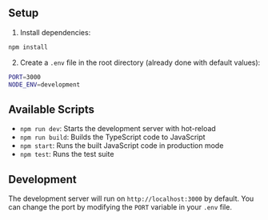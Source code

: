 ## Setup

1. Install dependencies:
```bash
npm install
```

2. Create a `.env` file in the root directory (already done with default values):
```bash
PORT=3000
NODE_ENV=development
```

## Available Scripts

- `npm run dev`: Starts the development server with hot-reload
- `npm run build`: Builds the TypeScript code to JavaScript
- `npm start`: Runs the built JavaScript code in production mode
- `npm test`: Runs the test suite

## Development

The development server will run on `http://localhost:3000` by default. You can change the port by modifying the `PORT` variable in your `.env` file. 